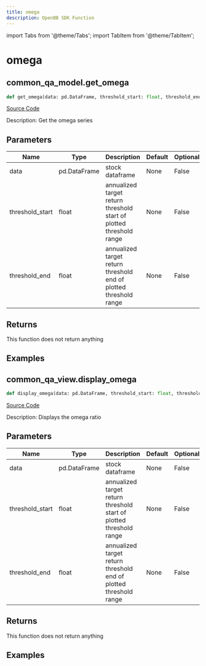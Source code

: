 ```yaml
---
title: omega
description: OpenBB SDK Function
---
```


import Tabs from '@theme/Tabs';
import TabItem from '@theme/TabItem';

# omega

<Tabs>
<TabItem value="model" label="Model" default>

## common_qa_model.get_omega

```python title='openbb_terminal/common/quantitative_analysis/qa_model.py'
def get_omega(data: pd.DataFrame, threshold_start: float, threshold_end: float) -> DataFrame:
```
[Source Code](https://github.com/OpenBB-finance/OpenBBTerminal/tree/main/openbb_terminal/common/quantitative_analysis/qa_model.py#L638)

Description: Get the omega series

## Parameters

| Name | Type | Description | Default | Optional |
| ---- | ---- | ----------- | ------- | -------- |
| data | pd.DataFrame | stock dataframe | None | False |
| threshold_start | float | annualized target return threshold start of plotted threshold range | None | False |
| threshold_end | float | annualized target return threshold end of plotted threshold range | None | False |

## Returns

This function does not return anything

## Examples



</TabItem>
<TabItem value="view" label="View">

## common_qa_view.display_omega

```python title='openbb_terminal/common/quantitative_analysis/qa_view.py'
def display_omega(data: pd.DataFrame, threshold_start: float, threshold_end: float) -> None:
```
[Source Code](https://github.com/OpenBB-finance/OpenBBTerminal/tree/main/openbb_terminal/common/quantitative_analysis/qa_view.py#L1170)

Description: Displays the omega ratio

## Parameters

| Name | Type | Description | Default | Optional |
| ---- | ---- | ----------- | ------- | -------- |
| data | pd.DataFrame | stock dataframe | None | False |
| threshold_start | float | annualized target return threshold start of plotted threshold range | None | False |
| threshold_end | float | annualized target return threshold end of plotted threshold range | None | False |

## Returns

This function does not return anything

## Examples



</TabItem>
</Tabs>
